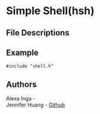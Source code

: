 # Simple Shell(hsh)  



## File Descriptions  


## Example  

```
#include "shell.h"  

```
## Authors
Alexa Inga -  
Jennifer Huang - [Github](https://github.com/jhuang10123)